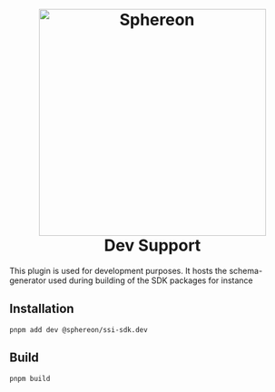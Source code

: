 <!--suppress HtmlDeprecatedAttribute -->
<h1 align="center">
  <br>
  <a href="https://www.sphereon.com"><img src="https://sphereon.com/content/themes/sphereon/assets/img/logo.svg" alt="Sphereon" width="400"></a>
  <br>Dev Support 
  <br>
</h1>

This plugin is used for development purposes. It hosts the schema-generator used during building of the SDK packages for instance

## Installation

```shell
pnpm add dev @sphereon/ssi-sdk.dev
```

## Build

```shell
pnpm build
```
